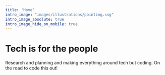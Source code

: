 ```yaml
---
title: 'Home'
intro_image: "images/illustrations/pointing.svg"
intro_image_absolute: true
intro_image_hide_on_mobile: true
---
```


# Tech is for the people

Research and planning and making everything around tech but coding. On the road to code this out!  
